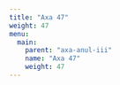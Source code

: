 ```yaml
---
title: "Axa 47"
weight: 47
menu:
  main:
    parent: "axa-anul-iii"
    name: "Axa 47"
    weight: 47
---
```

